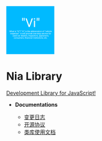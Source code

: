 <img src="./assets/icons/Nia-256.png" alt="Nia" style="zoom:50%;" />



# Nia Library

[Development Library for JavaScript!][git-repo]



- **Documentations**

  - [变更日志](./CHANGELOG.md)
  - [开源协议](./LICENSE.md)
  - [类库使用文档](./api-development-notes.md)

  



[git-repo]: https://gitlab.com/NiaTechnologyLtd/javascript-library

